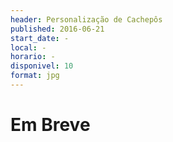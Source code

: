 ```yaml
---
header: Personalização de Cachepôs 
published: 2016-06-21
start_date: -
local: -
horario: - 
disponivel: 10
format: jpg
---
```


# Em Breve
